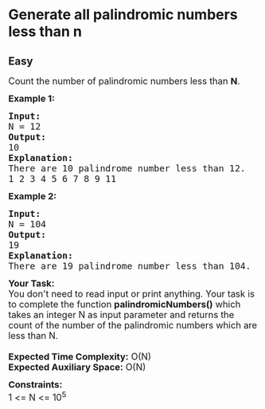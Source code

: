 # Generate all palindromic numbers less than n
## Easy
<div class="problems_problem_content__Xm_eO"><p><span style="font-size:18px">Count the number of palindromic numbers less than <strong>N</strong>.</span></p>

<p><strong><span style="font-size:18px">Example 1:</span></strong></p>

<pre><span style="font-size:18px"><strong>Input:</strong>
N = 12</span>
<span style="font-size:18px"><strong>Output:</strong>
10</span>
<span style="font-size:18px"><strong>Explanation:</strong>
There are 10 palindrome number less than 12.
1 2 3 4 5 6 7 8 9 11</span></pre>

<p><strong><span style="font-size:18px">Example 2:</span></strong></p>

<pre><span style="font-size:18px"><strong>Input:</strong>
N = 104</span>
<span style="font-size:18px"><strong>Output:</strong>
19</span>
<span style="font-size:18px"><strong>Explanation:</strong>
There are 19 palindrome number less than 104.</span></pre>

<p><span style="font-size:18px"><strong>Your Task:&nbsp;&nbsp;</strong><br>
You don't need to read input or print anything. Your task is to complete the function&nbsp;<strong>palindromicNumbers()</strong>&nbsp;which takes an integer N as input parameter and returns the count of the number of the palindromic numbers which are less than N.<br>
<br>
<strong>Expected Time Complexity:</strong>&nbsp;O(N)<br>
<strong>Expected Auxiliary Space:</strong>&nbsp;O(N)</span></p>

<p><span style="font-size:18px"><strong>Constraints:</strong><br>
1 &lt;= N &lt;= 10<sup>5</sup></span></p>
</div>